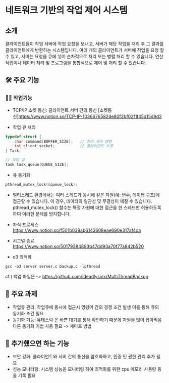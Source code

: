 # 네트워크 기반의 작업 제어 시스템

## 소개
클라이언트들이 작업 서버에 작업 요청을 보내고, 서버가 해당 작업을 처리 후 그 결과를 클라이언트에게 반환하는 시스템입니다. 
여러 개의 클라이언트가 서버에 작업을 요청 할 수 있고, 서버는 요청을 큐에 넣어 순차적으로 처리 또는 병렬 처리 할 수 있습니다.
연산 작업이나 데이터 처리 및 프로그램을 통합적으로 제어 및 처리 할 수 있습니다.


## 🛠 주요 기능

### 🙋‍♀️ 작업기능
- TCP/IP 소켓 통신: 클라이언트 서버 간의 통신
[소켓통신]https://www.notion.so/TCP-IP-1036676582de80f2bf02f1f45d15d9d3

- 작업 큐 처리
```c
typedef struct {
    char command[BUFFER_SIZE];   // 장비 제어 명령
    int client_socket;           // 클라이언트 소켓
} Task;

// 작업 큐
Task task_queue[QUEUE_SIZE];
```

- 큐 동기화
```c
pthread_mutex_lock(&queue_lock);
```
- 멀티스레드 환경에서는 여러 스레드가 동시에 같은 자원(예: 변수, 데이터 구조)에 접근할 수 있습니다. 이 경우, 데이터의 일관성 및 무결성이 깨질 수 있습니다. pthread_mutex_lock() 함수는 특정 자원에 대한 접근을 한 스레드만 허용하도록 하여 이러한 문제를 방지합니다.

- 자식 프로세스
https://www.notion.so/f501b039ab6143608eae690e317af4ca
- 시그널 종료
https://www.notion.so/50179384893b47dd93a70f77a842b520 
- o3 최적화
```
gcc -o3 server server.c backup.c -lpthread
```
cf.) 백업 파일은 -> https://github.com/ldeadlysinx/MultiThreadBackup

## 🔬 주요 과제

- 작업큐 관리: 작업큐에 동시에 접근시 명령어 간의 경쟁 조건 발생 이를 통해 큐의 동기화 조건 필요
- 동기화 기능: 뮤테스락 은 바쁜 대기를 통해 확인하기 때문에 자원을 많이 잡아먹음 다른 동기화 기법 사용 필요 -> 세마포 방법

## 🔬 추가했으면 하는 기능
-  보안 강화: 클라이언트와 서버 간의 통신을 암호화하고, 인증 민 권한 관리 추가 필요
-  성능 모니터링: 시스템 성능을 모니터링 하여 최적화를 위한 cpu 메모리 사용량 등을 기록 필요
  
